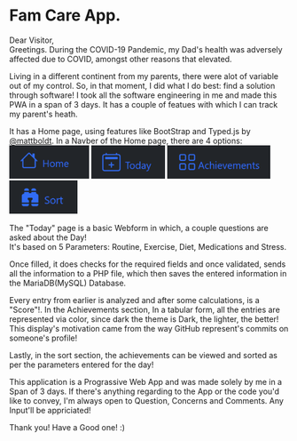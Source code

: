 # Fam Care App.

Dear Visitor,<br />
Greetings. During the COVID-19 Pandemic, my Dad's health was adversely affected due to COVID, amongst other reasons that elevated. <br />

Living in a different continent from my parents, there were alot of variable out of my control. So, in that moment, I did what I do best: find a solution through software! I took all the software engineering in me and made this PWA in a span of 3 days. It has a couple of featues with which I can track my parent's heath.<br/>

It has a Home page, using features like BootStrap and Typed.js by [@mattboldt](https://github.com/mattboldt/typed.js). In a Navber of the Home page, there are 4 options:&nbsp;&nbsp;<br />
<img src="https://github.com/HardikHajela/FamCareAPP/blob/main/readmeicons/home.png" alt="home" height = "60"/> 
<img src="https://github.com/HardikHajela/FamCareAPP/blob/main/readmeicons/today.png" alt="today" height="60"/> 
<img src="https://github.com/HardikHajela/FamCareAPP/blob/main/readmeicons/ach.png" alt="Achievements" height="60"/> 
<img src="https://github.com/HardikHajela/FamCareAPP/blob/main/readmeicons/sort.png" alt="sort" height="60"/> <br />

The "Today" page is a basic Webform in which, a couple questions are asked about the Day! <br />
It's based on 5 Parameters: Routine, Exercise, Diet, Medications and Stress. <br />

Once filled, it does checks for the required fields and once validated, sends all the information to a PHP file, which then saves the entered information in the MariaDB(MySQL) Database. <br />

Every entry from earlier is analyzed and after some calculations, is  a "Score"!. In the Achievements section,  In a tabular form, all the entries are represented via color, since dark the theme is Dark, the lighter, the better! This display's motivation came from the way GitHub represent's commits on someone's profile! <br />

Lastly, in the sort section, the achievements can be viewed and sorted as per the parameters entered for the day!

This application is a Prograssive Web App and was made solely by me in a Span of 3 days. If there's anything regarding to the App or the code you'd like to convey, I'm always open to Question, Concerns and Comments. Any Input'll be appriciated! <br />

Thank you! Have a Good one! :)
